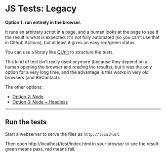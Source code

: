 # JS Tests: Legacy

**Option 1: run entirely in the browser**.

It runs an arbitrary script in a page, and a human looks at the page to see if the result is what is expected.
It's not fully automated (so you can't use that in Github Actions), but at least it gives an easy red/green status.

You can use a library like [QUnit](https://qunitjs.com/) to structure the tests.

This kind of test isn't really used anymore (because they depend on a human opening the browser and reading the results),
but it was the only option for a very long time, and the advantage is this works in very old browsers (and BSContact).

The other options:
 - [Option 2: Node](https://www.github.com/wildpeaks/example-tests-node)
 - [Option 3: Node + Headless](https://www.github.com/wildpeaks/example-tests-node-headless)


-------------------------------------------------------------------------------

## Run the tests

Start a webserver to serve the files as `http://localhost`.

Then open http://localhost/test/index.html in your browser to see the result: green means pass, red means fail.


